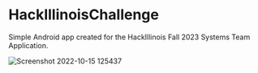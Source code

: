 # HackIllinoisChallenge

Simple Android app created for the HackIllinois Fall 2023 Systems Team Application.

![Screenshot 2022-10-15 125437](https://user-images.githubusercontent.com/63080641/196001249-2a79aeef-4c57-46b1-9d03-1b7c071267b7.jpg)
